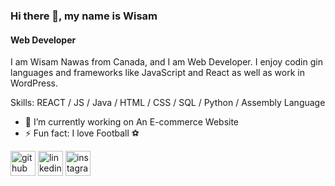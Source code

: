 ### Hi there 👋, my name is Wisam
#### Web Developer
I am Wisam Nawas from Canada, and I am Web Developer. I enjoy codin gin languages and frameworks like JavaScript and React as well as work in WordPress.

Skills: REACT / JS / Java / HTML / CSS / SQL / Python / Assembly Language 

- 🔭 I’m currently working on An E-commerce Website 
- ⚡ Fun fact: I love Football ⚽ 


[<img src='https://cdn.jsdelivr.net/npm/simple-icons@3.0.1/icons/github.svg' alt='github' height='40'>](https://github.com/Wisam-Nawas)  [<img src='https://cdn.jsdelivr.net/npm/simple-icons@3.0.1/icons/linkedin.svg' alt='linkedin' height='40'>](https://www.linkedin.com/in/wisam-nawas-01616123b/)  [<img src='https://cdn.jsdelivr.net/npm/simple-icons@3.0.1/icons/instagram.svg' alt='instagram' height='40'>](https://www.instagram.com/_wi.sa_10/)  

